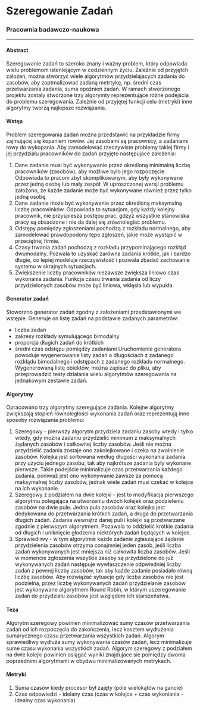 # Szeregowanie Zadań
### Pracownia badawczo-naukowa

------------

#### Abstract
Szeregowanie zadań to szeroko znany i ważny problem, który odpowiada wielu problemom isteniejącym w codziennym życiu. Zależnie od przyjętch założeń, można stworzyć wiele algorytmów przydzielajacych zadania do zasobów, aby zoptmalizować zadaną metrtykę, np. średni czas przetwarzania zadania, suma opoźnień zadań. W ramach stworzonego projektu zostały stworzone trzy algorymty reprezentujące różne podejścia do problemu szeregowania. Zależnie od przyjętej funkcji celu (metryki) inne algorytmy tworzą najlepsze rozwiązania.

#### Wstęp
Problem szeregowania zadań można przedstawić na przykładzie firmy zajmującej się kopaniem rowów. Jej zasobami są pracownicy, a zadaniami rowy do wykopania. Aby zamodelować rzeczywiste problemy takiej firmy i jej przydziału pracowników do zadań przyjęto następujace założenia:
1. Dane zadanie musi być wykonywanie przez określoną minimalną liczbę pracowników (zasobów), aby możliwe było jego rozpoczęcie. Odpowiada to pracom zbyt skomplikowanym, aby były wykonywane przez jedną osobę lub mały zespół. W uproszczonej wersji problemu założono, że każde zadanie może być wykonywane również przez tylko jedną osobę.
2. Dane zadanie może być wykonywanie przez określoną maksymalną liczbę pracowinków. Odpowiada to sytuacjom, gdy każdy kolejny pracownik, nie przyspiesza postępu prac, gdzyż wszystkie stanowiska pracy są obsadzone i nie da dalej się zrównoleglać problemu.
3. Odstępy pomiędzy zgłoszeniami pochodzą z rozkładu normalnego, aby zamodelować prawdopodony tępo zgłoszeń, jakie może wystąpić w przeciętnej firmie.
4. Czasy trwania zadań pochodzą z rozkładu przypominającego rozkłąd dwumodalny. Pozwala to uzyskać zarówna zadania krótkie, jak i bardzo długie, co lepiej modeluje rzeczywistość i pozwala zbadać zachowanie systemu w skrajnych sytuacjach.
5. Zwiększenie liczby pracowników niezawsze zwiększa liniowo czas wykonania zadania. Funkcja czasu trwania zadania od liczy przydzielonych zasobów może być liniowa, wklęsła lub wypukła.

#### Generator zadań
Stoworzno generator zadań zgodny z założeniami przedstawionymi we wstępie. Generuje on listę zadań na podstawie zadanych parametrów:
- liczba zadań
- zakresy rozkłady symulującego bimodalny
- proporcja długich zadań do krótkich
- średni czas odstępu pomiędzy zadaniami
Uruchomienie generatora powoduje wygenerowanie listy zadań o długościach z zadanego rozkłądu bimodalnego i odstępach z zadanego rozkładu normalnego. Wygenerowaną listę obiektów, można zapisać do pliku, aby przeprowadzić testy działania wielu algorytmów szeregowania na jednakowym zestawie zadań.

#### Algorytmy
Opracowano trzy algorytmy szeregujące zadania. Kolejne algorytmy zwiększają stopień równoległości wykonania zadań oraz reprezentują inne sposoby rozwiązania problemu:
1. Szeregowy - pierwszy algorytm przydziela zadaniu zasoby wtedy i tylko wtedy, gdy można zadaniu przydzielić minimum z maksymalnych żądanych zasobów i całkowitej liczby zasobów. Jeśli nie można przydzielić zadania zostaje ono zakolejkowane i czeka na zwolnienie zasobów. Kolejka jest sortowana według długości wykonania zadania przy użyciu jednego zasobu, tak aby najkrótsze zadania były wykonane pierwsze. Takie podejście minimalizuje czas przetwarzania każdego zadania, poniważ jest ono wykonywanie zawsze za pomocą maksymalnej liczby zasobów, jednak wiele zadań musi czekać w kolejce na ich wykonanie.
2. Szeregowy z podziałem na dwie kolejki - jest to modyfikacja pierwszego algorytmu polegająca na utworzeniu dwóch kolejek oraz podzieleniu zasobów na dwie pule. Jedna pula zasobów oraz kolejka jest dedykowana do przetwarzania krótkch zadań, a druga do przetwarzania długich zadań. Zadania wewnątrz danej puli i kolejki są przetwarzane zgodnie z pierwszym algorytmem. Pozawala to oddzielić krótkie zadania od długich i uniknięcie głodzenia niektórych zadań będących w kolejce.
3. Sprawiedliwy - w tym algorytmie każde zadanie zgłaszające żądanie przydzielenia zasobów otrzyma conajmniej jeden zasób, jeśli liczba zadań wykonywanych jest mniejsza niż całkowita liczba zasobów. Jeśli w momencie zgłoszenia wszytkie zasoby są przydzielone do już wykonywanych zadań następuje wywłaszczenie odpwiedniej liczby zadań z pewnej liczby zasobów, tak aby każde zadanie posiadało równą liczbę zasobów. Aby rozwiązać sytuacje gdy liczba zasobów nie jest podzielna, przez liczbę wykonywanych zadań przydzielanie zasobów jest wykonywane algorytmem Round Robin, w którym uszeregowanie zadań do przydziału zasobów jest względem ich starszeństwa.

#### Teza
Algorytm szeregowy powinien minimalizować sumy czasów przetwarzania zadań od ich rozpoczęcia do zakończenia, lecz kosztem wydłużenia sumarycznego czasu przetwarzania wszystkich zadań. Algorym sprawiedliwy wydłuża sumy wykonywania czasów zadań, lecz minimalizuje sume czasu wykonania wszystkich zadań. Algorym szeregowy z podziałem na dwie kolejki powinien osiągać wyniki znajdujace sie pomiędzy dwoma poprzednimi algorytmami w obydwu minimalizowanych metrykach.

#### Metryki
1. Suma czasów kiedy procesor był zajęty (pole wielokątów na gancie)
2. Czas odpowiedzi - idelany czas (czas w kolejce + czas wykoniania - idealny czas wykonania)

